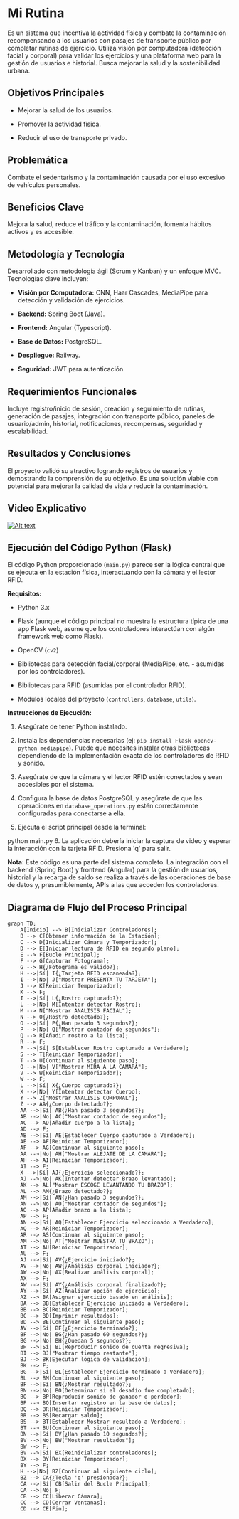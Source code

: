 # Mi Rutina

Es un sistema que incentiva la actividad física y combate la contaminación recompensando a los usuarios con pasajes de transporte público por completar rutinas de ejercicio. Utiliza visión por computadora (detección facial y corporal) para validar los ejercicios y una plataforma web para la gestión de usuarios e historial. Busca mejorar la salud y la sostenibilidad urbana.

## Objetivos Principales

* Mejorar la salud de los usuarios.

* Promover la actividad física.

* Reducir el uso de transporte privado.

## Problemática

Combate el sedentarismo y la contaminación causada por el uso excesivo de vehículos personales.

## Beneficios Clave

Mejora la salud, reduce el tráfico y la contaminación, fomenta hábitos activos y es accesible.

## Metodología y Tecnología

Desarrollado con metodología ágil (Scrum y Kanban) y un enfoque MVC. Tecnologías clave incluyen:

* **Visión por Computadora:** CNN, Haar Cascades, MediaPipe para detección y validación de ejercicios.

* **Backend:** Spring Boot (Java).

* **Frontend:** Angular (Typescript).

* **Base de Datos:** PostgreSQL.

* **Despliegue:** Railway.

* **Seguridad:** JWT para autenticación.

## Requerimientos Funcionales

Incluye registro/inicio de sesión, creación y seguimiento de rutinas, generación de pasajes, integración con transporte público, paneles de usuario/admin, historial, notificaciones, recompensas, seguridad y escalabilidad.

## Resultados y Conclusiones

El proyecto validó su atractivo logrando registros de usuarios y demostrando la comprensión de su objetivo. Es una solución viable con potencial para mejorar la calidad de vida y reducir la contaminación.

## Video Explicativo

[![Alt text](https://img.youtube.com/vi/dOGhXYsRVz0/0.jpg)](https://www.youtube.com/watch?v=dOGhXYsRVz0)

## Ejecución del Código Python (Flask)

El código Python proporcionado (`main.py`) parece ser la lógica central que se ejecuta en la estación física, interactuando con la cámara y el lector RFID.

**Requisitos:**

* Python 3.x

* Flask (aunque el código principal no muestra la estructura típica de una app Flask web, asume que los controladores interactúan con algún framework web como Flask).

* OpenCV (`cv2`)

* Bibliotecas para detección facial/corporal (MediaPipe, etc. - asumidas por los controladores).

* Bibliotecas para RFID (asumidas por el controlador RFID).

* Módulos locales del proyecto (`controllers`, `database`, `utils`).

**Instrucciones de Ejecución:**

1. Asegúrate de tener Python instalado.

2. Instala las dependencias necesarias (ej: `pip install Flask opencv-python mediapipe`). Puede que necesites instalar otras bibliotecas dependiendo de la implementación exacta de los controladores de RFID y sonido.

3. Asegúrate de que la cámara y el lector RFID estén conectados y sean accesibles por el sistema.

4. Configura la base de datos PostgreSQL y asegúrate de que las operaciones en `database_operations.py` estén correctamente configuradas para conectarse a ella.

5. Ejecuta el script principal desde la terminal:

python main.py
6. La aplicación debería iniciar la captura de video y esperar la interacción con la tarjeta RFID. Presiona 'q' para salir.

**Nota:** Este código es una parte del sistema completo. La integración con el backend (Spring Boot) y frontend (Angular) para la gestión de usuarios, historial y la recarga de saldo se realiza a través de las operaciones de base de datos y, presumiblemente, APIs a las que acceden los controladores.

## Diagrama de Flujo del Proceso Principal

```mermaid
graph TD;
    A[Inicio] --> B[Inicializar Controladores];
    B --> C[Obtener información de la Estación];
    C --> D[Inicializar Cámara y Temporizador];
    D --> E[Iniciar lectura de RFID en segundo plano];
    E --> F[Bucle Principal];
    F --> G[Capturar Fotograma];
    G --> H{¿Fotograma es válido?};
    H -->|Sí| I{¿Tarjeta RFID escaneada?};
    I -->|No| J["Mostrar PRESENTA TU TARJETA"];
    J --> K[Reiniciar Temporizador];
    K --> F;
    I -->|Sí| L{¿Rostro capturado?};
    L -->|No| M[Intentar detectar Rostro];
    M --> N["Mostrar ANALISIS FACIAL"];
    N --> O{¿Rostro detectado?};
    O -->|Sí| P{¿Han pasado 3 segundos?};
    P -->|No| Q["Mostrar contador de segundos"];
    Q --> R[Añadir rostro a la lista];
    R --> F;
    P -->|Sí| S[Establecer Rostro capturado a Verdadero];
    S --> T[Reiniciar Temporizador];
    T --> U[Continuar al siguiente paso];
    O -->|No| V["Mostrar MIRA A LA CAMARA"];
    V --> W[Reiniciar Temporizador];
    W --> F;
    L -->|Sí| X{¿Cuerpo capturado?};
    X -->|No| Y[Intentar detectar Cuerpo];
    Y --> Z["Mostrar ANALISIS CORPORAL"];
    Z --> AA{¿Cuerpo detectado?};
    AA -->|Sí| AB{¿Han pasado 3 segundos?};
    AB -->|No| AC["Mostrar contador de segundos"];
    AC --> AD[Añadir cuerpo a la lista];
    AD --> F;
    AB -->|Sí| AE[Establecer Cuerpo capturado a Verdadero];
    AE --> AF[Reiniciar Temporizador];
    AF --> AG[Continuar al siguiente paso];
    AA -->|No| AH["Mostrar ALEJATE DE LA CAMARA"];
    AH --> AI[Reiniciar Temporizador];
    AI --> F;
    X -->|Sí| AJ{¿Ejercicio seleccionado?};
    AJ -->|No| AK[Intentar detectar Brazo levantado];
    AK --> AL["Mostrar ESCOGE LEVANTANDO TU BRAZO"];
    AL --> AM{¿Brazo detectado?};
    AM -->|Sí| AN{¿Han pasado 3 segundos?};
    AN -->|No| AO["Mostrar contador de segundos"];
    AO --> AP[Añadir brazo a la lista];
    AP --> F;
    AN -->|Sí| AQ[Establecer Ejercicio seleccionado a Verdadero];
    AQ --> AR[Reiniciar Temporizador];
    AR --> AS[Continuar al siguiente paso];
    AM -->|No| AT["Mostrar MUESTRA TU BRAZO"];
    AT --> AU[Reiniciar Temporizador];
    AU --> F;
    AJ -->|Sí| AV{¿Ejercicio iniciado?};
    AV -->|No| AW{¿Análisis corporal iniciado?};
    AW -->|No| AX[Realizar análisis corporal];
    AX --> F;
    AW -->|Sí| AY{¿Análisis corporal finalizado?};
    AY -->|Sí| AZ[Analizar opción de ejercicio];
    AZ --> BA[Asignar ejercicio basado en análisis];
    BA --> BB[Establecer Ejercicio iniciado a Verdadero];
    BB --> BC[Reiniciar Temporizador];
    BC --> BD[Imprimir resultados];
    BD --> BE[Continuar al siguiente paso];
    AV -->|Sí| BF{¿Ejercicio terminado?};
    BF -->|No| BG{¿Han pasado 60 segundos?};
    BG -->|No| BH{¿Quedan 5 segundos?};
    BH -->|Sí| BI[Reproducir sonido de cuenta regresiva];
    BI --> BJ["Mostrar tiempo restante"];
    BJ --> BK[Ejecutar lógica de validación];
    BK --> F;
    BG -->|Sí| BL[Establecer Ejercicio terminado a Verdadero];
    BL --> BM[Continuar al siguiente paso];
    BF -->|Sí| BN{¿Mostrar resultado?};
    BN -->|No| BO[Determinar si el desafío fue completado];
    BO --> BP[Reproducir sonido de ganador o perdedor];
    BP --> BQ[Insertar registro en la base de datos];
    BQ --> BR[Reiniciar Temporizador];
    BR --> BS[Recargar saldo];
    BS --> BT[Establecer Mostrar resultado a Verdadero];
    BT --> BU[Continuar al siguiente paso];
    BN -->|Sí| BV{¿Han pasado 10 segundos?};
    BV -->|No| BW["Mostrar resultados"];
    BW --> F;
    BV -->|Sí| BX[Reinicializar controladores];
    BX --> BY[Reiniciar Temporizador];
    BY --> F;
    H -->|No| BZ[Continuar al siguiente ciclo];
    BZ --> CA{¿Tecla 'q' presionada?};
    CA -->|Sí| CB[Salir del Bucle Principal];
    CA -->|No| F;
    CB --> CC[Liberar Cámara];
    CC --> CD[Cerrar Ventanas];
    CD --> CE[Fin];
```

